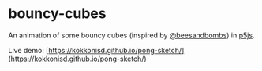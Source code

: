 # bouncy-cubes

An animation of some bouncy cubes (inspired by
[@beesandbombs](https://twitter.com/beesandbombs/status/940639806522085376)) in [p5js](https://p5js.org/).

Live demo: [https://kokkonisd.github.io/pong-sketch/](https://kokkonisd.github.io/pong-sketch/)

